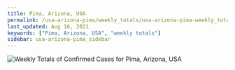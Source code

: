 ```yaml
---
title: Pima, Arizona, USA
permalink: /usa-arizona-pima/weekly_totals/usa-arizona-pima-weekly_totals.html
last_updated: Aug 16, 2021
keywords: ["Pima, Arizona, USA", "weekly totals"]
sidebar: usa-arizona-pima_sidebar
---
```


![Weekly Totals of Confirmed Cases for Pima, Arizona, USA](/covid_tracker/images/graphs/usa-arizona-pima-weekly_totals_graph.png)
